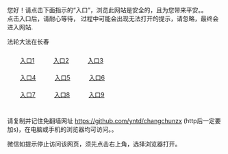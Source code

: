 您好！请点击下面指示的“入口”，浏览此网站是安全的，且为您带来平安。。 <br/>
点击入口后，请耐心等待， 过程中可能会出现无法打开的提示，请忽略，最终会进入网站. </br>

法轮大法在长春<br/>
<div style="padding:10px"><a style="margin:20px" target="_blank" href="https://d16fihpygn6zfy.cloudfront.net/2Qpsp?qcgcwim" id="ccLink1" rel="nofollow">入口1</a> <a target="_blank" style="margin:20px" href="https://d319e5o1bsr69t.cloudfront.net/2Qpsp?isxbav" id="ccLink2" rel="nofollow">入口2</a> <a style="margin:20px" target="_blank" href="https://d1tsbvo8xtc8fh.cloudfront.net/2Qpsp?zkzxic" id="ccLink3" rel="nofollow">入口3</a></div>

<div style="padding:10px" ><a style="margin:20px" target="_blank" href="https://d16fihpygn6zfy.cloudfront.net/2Qpsp?qcgcwim" id="ccLink4" rel="nofollow">入口4</a> <a style="margin:20px" href="https://d319e5o1bsr69t.cloudfront.net/2Qpsp?isxbav" target="_blank" id="ccLink5" rel="nofollow">入口5</a> <a style="margin:20px" href="https://d1tsbvo8xtc8fh.cloudfront.net/2Qpsp?zkzxic" target="_blank" id="ccLink6" rel="nofollow">入口6</a></div>

<div style="padding:10px"><a style="margin:20px" target="_blank" href="https://d16fihpygn6zfy.cloudfront.net/2Qpsp?qcgcwim" id="ccLink7" rel="nofollow">入口7</a> <a style="margin:20px" href="https://d319e5o1bsr69t.cloudfront.net/2Qpsp?isxbav" target="_blank" id="ccLink8" rel="nofollow">入口8</a> <a style="margin:20px" target="_blank" href="https://d1tsbvo8xtc8fh.cloudfront.net/2Qpsp?zkzxic" id="ccLink9" rel="nofollow">入口9</a></div>

<br/>



请复制并记住免翻墙网址 https://github.com/yntd/changchunzx (http后一定要加s)，在电脑或手机的浏览器均可访问。。<br/>

微信如提示停止访问该网页，须先点击右上角，选择浏览器打开。
